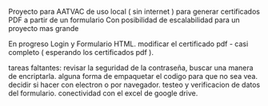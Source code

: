 Proyecto para AATVAC de uso local ( sin internet ) para generar certificados PDF a partir de un formulario
Con posibilidad de escalabilidad para un proyecto mas grande

En progreso
Login y Formulario HTML. 
modificar el certificado pdf - casi completo ( esperando los certificados pdf ).

tareas faltantes:
revisar la seguridad de la contraseña, buscar una manera de encriptarla.
alguna forma de empaquetar el codigo para que no sea vea. 
decidir si hacer con electron o por navegador. 
testeo y verificacion de datos del formulario. 
conectividad con el excel de google drive.
